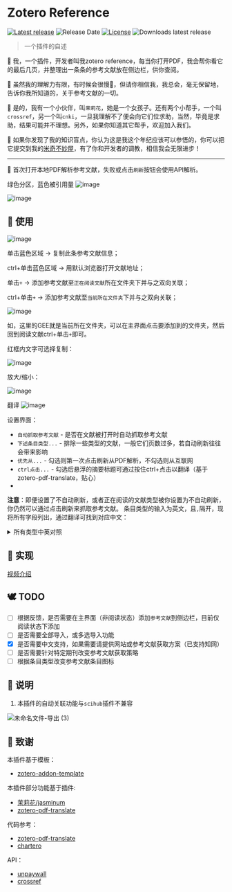 # Zotero Reference

[![Latest release](https://img.shields.io/github/v/release/MuiseDestiny/zotero-reference)](https://github.com/MuiseDestiny/zotero-reference/releases)
![Release Date](https://img.shields.io/github/release-date/MuiseDestiny/zotero-reference?color=9cf)
[![License](https://img.shields.io/github/license/MuiseDestiny/zotero-reference)](https://github.com/MuiseDestiny/zotero-reference/blob/master/LICENSE)
![Downloads latest release](https://img.shields.io/github/downloads/MuiseDestiny/zotero-reference/latest/total?color=yellow)

> 一个插件的自述

🎉 我，一个插件，开发者叫我zotero reference，每当你打开PDF，我会帮你看它的最后几页，并整理出一条条的参考文献放在侧边栏，供你查阅。

🐇 虽然我的理解力有限，有时候会很慢🐌，但请你相信我，我总会，毫无保留地，告诉你我所知道的，关于参考文献的一切。

👻 是的，我有一个小伙伴，叫`茉莉花`，她是一个女孩子。还有两个小帮手，一个叫`crossref`，另一个叫`cnki`，一旦我理解不了便会向它们位求助，当然，毕竟是求助，结果可能并不理想。另外，如果你知道其它帮手，欢迎加入我们。

👋 如果你发现了我的知识盲点，你认为这是我这个年纪应该可以参悟的，你可以把它提交到我的[米奇不妙屋](https://github.com/MuiseDestiny/zotero-reference/issues/6)，有了你和开发者的调教，相信我会无限进步！

--- 

🎈 首次打开本地PDF解析参考文献，失败或点击`刷新`按钮会使用API解析。

绿色分区，蓝色被引用量
![image](https://user-images.githubusercontent.com/51939531/208918462-b51f0f32-5267-47cc-9fed-083e717e1a04.png)

![image](https://user-images.githubusercontent.com/51939531/208114512-2b58ebcb-ca34-4187-93b2-d7f96b0ea4c2.png)

## 👋 使用
![image](https://user-images.githubusercontent.com/51939531/208303590-dfe6f3cf-cd48-4afe-90a0-9cce6ff5f9cb.png)

单击蓝色区域 -> 复制此条参考文献信息；

ctrl+单击蓝色区域 -> 用默认浏览器打开文献地址；

单击`+` -> 添加参考文献至`正在阅读文献`所在文件夹下并与之双向关联；

ctrl+单击`+` -> 添加参考文献至`当前所在文件夹`下并与之双向关联；

![image](https://user-images.githubusercontent.com/51939531/208303399-0dc09046-997c-4809-8639-9100001e6002.png)

如，这里的GEE就是当前所在文件夹，可以在主界面点击要添加到的文件夹，然后回到阅读文献ctrl+单击`+`即可。

红框内文字可选择复制：

![image](https://user-images.githubusercontent.com/51939531/208624530-d519d3c2-408b-48ec-a579-79bbeb61eeee.png)

放大/缩小：

![image](https://user-images.githubusercontent.com/51939531/209040199-91a73bf1-5c8d-4ab1-8d0b-5f6dc48daf4f.png)

翻译
![image](https://user-images.githubusercontent.com/51939531/209253029-74152289-6b63-4e6e-9134-2ed1bfe43316.png)

设置界面：

- `自动抓取参考文献` - 是否在文献被打开时自动抓取参考文献
- `下述条目类型...` - 排除一些类型的文献，一般它们页数过多，若自动刷新往往会带来影响
- `优先从...` - 勾选则第一次点击刷新从PDF解析，不勾选则从互联网
- `ctrl点击...` - 勾选后悬浮的摘要标题可通过按住ctrl+点击以翻译（基于zotero-pdf-translate，贴心）
- 
**注意**：即便设置了不自动刷新，或者正在阅读的文献类型被你设置为不自动刷新，你仍然可以通过点击刷新来抓取参考文献。
条目类型的输入为英文，且`,`隔开，现将所有字段列出，通过翻译可找到对应中文：
<details>
<summary>所有类型中英对照</summary>
  
  ```
  note=笔记
  annotation=注释
  attachment=附件
  book=图书
  bookSection=图书章节
  journalArticle=期刊文章
  magazineArticle=杂志文章
  newspaperArticle=报纸文章
  thesis=学位论文
  letter=信件
  manuscript=手稿
  interview=采访稿
  film=电影
  artwork=艺术品
  webpage=网页
  report=报告
  bill=法案
  case=司法案例
  hearing=听证会
  patent=专利
  statute=法律
  email=E-mail
  map=地图
  blogPost=博客帖子
  instantMessage=即时讯息
  forumPost=论坛帖子
  audioRecording=音频
  presentation=演示文档
  videoRecording=视频
  tvBroadcast=电视广播
  radioBroadcast=电台广播
  podcast=播客
  computerProgram=软件
  conferencePaper=会议论文
  document=文档
  encyclopediaArticle=百科全书文章
  dictionaryEntry=词条
  preprint=预印本
  ```
  
</details>



## 🌸 实现

[视频介绍](https://www.bilibili.com/video/BV17v4y1Q7gn/?spm_id_from=333.999.0.0&vd_source=5a8c42dfa6d28820002ecae5a4a4fa64)

## 🕊️ TODO
- [ ] 根据反馈，是否需要在主界面（非阅读状态）添加`参考文献`到侧边栏，目前仅阅读状态下添加
- [ ] 是否需要全部导入，或多选导入功能
- [x] 是否需要中文支持，如果需要请提供网站或参考文献获取方案（已支持知网）
- [ ] 是否需要针对特定期刊改变参考文献获取策略
- [ ] 根据条目类型改变参考文献条目图标

## 👋 说明

1. 本插件的自动关联功能与`scihub`插件不兼容

![未命名文件-导出 (3)](https://user-images.githubusercontent.com/51939531/208129588-e26ff970-7412-4c3f-9c1c-405514b10509.png)

## 🍭 致谢

本插件基于模板：

- [zotero-addon-template](https://github.com/windingwind/zotero-addon-template)

本插件部分功能基于插件:

- [茉莉花/jasminum](https://github.com/l0o0/jasminum)
- [zotero-pdf-translate](https://github.com/windingwind/zotero-pdf-translate)

代码参考：

- [zotero-pdf-translate](https://github.com/windingwind/zotero-pdf-translate)
- [chartero](https://github.com/volatile-static/Chartero)

API：
- [unpaywall](https://api.unpaywall.org/)
- [crossref](https://github.com/CrossRef/rest-api-doc)
